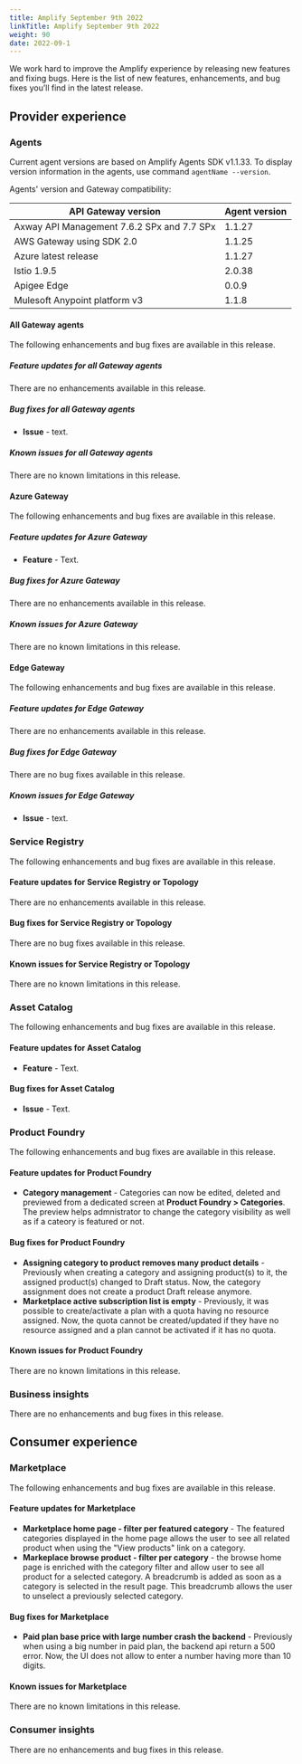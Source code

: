 ```yaml
---
title: Amplify September 9th 2022
linkTitle: Amplify September 9th 2022
weight: 90
date: 2022-09-1
---
```

We work hard to improve the Amplify experience by releasing new features and fixing bugs. Here is the list of new features, enhancements, and bug fixes you’ll find in the latest release.

## Provider experience

### Agents

Current agent versions are based on Amplify Agents SDK v1.1.33. To display version information in the agents, use command `agentName --version`.

Agents' version and Gateway compatibility:

| API Gateway version                        | Agent version|
|--------------------------------------------|--------------|
| Axway API Management 7.6.2 SPx and 7.7 SPx | 1.1.27       |
| AWS Gateway using SDK 2.0                  | 1.1.25       |
| Azure latest release                       | 1.1.27       |
| Istio 1.9.5                                | 2.0.38       |
| Apigee Edge                                | 0.0.9        |
| Mulesoft Anypoint platform v3              | 1.1.8        |

#### All Gateway agents

The following enhancements and bug fixes are available in this release.

##### Feature updates for all Gateway agents

There are no enhancements available in this release.

##### Bug fixes for all Gateway agents

* **Issue** - text.

##### Known issues for all Gateway agents

There are no known limitations in this release.

#### Azure Gateway

The following enhancements and bug fixes are available in this release.

##### Feature updates for Azure Gateway

* **Feature** - Text.

##### Bug fixes for Azure Gateway

There are no enhancements available in this release.

##### Known issues for Azure Gateway

There are no known limitations in this release.

#### Edge Gateway

The following enhancements and bug fixes are available in this release.

##### Feature updates for Edge Gateway

There are no enhancements available in this release.

##### Bug fixes for Edge Gateway

There are no bug fixes available in this release.

##### Known issues for Edge Gateway

* **Issue** - text.

### Service Registry

The following enhancements and bug fixes are available in this release.

#### Feature updates for Service Registry or Topology

There are no enhancements available in this release.

#### Bug fixes for Service Registry or Topology

There are no bug fixes available in this release.

#### Known issues for Service Registry or Topology

There are no known limitations in this release.

### Asset Catalog

The following enhancements and bug fixes are available in this release.

#### Feature updates for Asset Catalog

* **Feature** - Text.

#### Bug fixes for Asset Catalog

* **Issue** - Text.

### Product Foundry

The following enhancements and bug fixes are available in this release.

#### Feature updates for Product Foundry

* **Category management** - Categories can now be edited, deleted and previewed from a dedicated screen at **Product Foundry > Categories**.
The preview helps admnistrator to change the category visibility as well as if a cateory is featured or not.

#### Bug fixes for Product Foundry

* **Assigning category to product removes many product details** - Previously when creating a category and assigning product(s) to it, the assigned product(s) changed to Draft status. Now, the category assignment does not create a product Draft release anymore.
* **Marketplace active subscription list is empty** - Previously, it was possible to create/activate a plan with a quota having no resource assigned. Now, the quota cannot be created/updated if they have no resource assigned and a plan cannot be activated if it has no quota.

#### Known issues for Product Foundry

There are no known limitations in this release.

### Business insights

There are no enhancements and bug fixes in this release.

## Consumer experience

### Marketplace

The following enhancements and bug fixes are available in this release.

#### Feature updates for Marketplace

* **Marketplace home page - filter per featured category** - The featured categories displayed in the home page allows the user to see all related product when using the "View products" link on a category.
* **Markeplace browse product - filter per category** - the browse home page is enriched with the category filter and allow user to see all product for a selected category. A breadcrumb is added as soon as a category is selected in the result page. This breadcrumb allows the user to unselect a previously selected category.

#### Bug fixes for Marketplace

* **Paid plan base price with large number crash the backend** - Previously when using a big number in paid plan, the backend api return a 500 error. Now, the UI does not allow to enter a number having more than 10 digits.

#### Known issues for Marketplace

There are no known limitations in this release.

### Consumer insights

There are no enhancements and bug fixes in this release.
